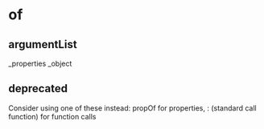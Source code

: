 # of
## argumentList
_properties
_object
## deprecated
Consider using one of these instead:
propOf for properties, : (standard call function) for function calls